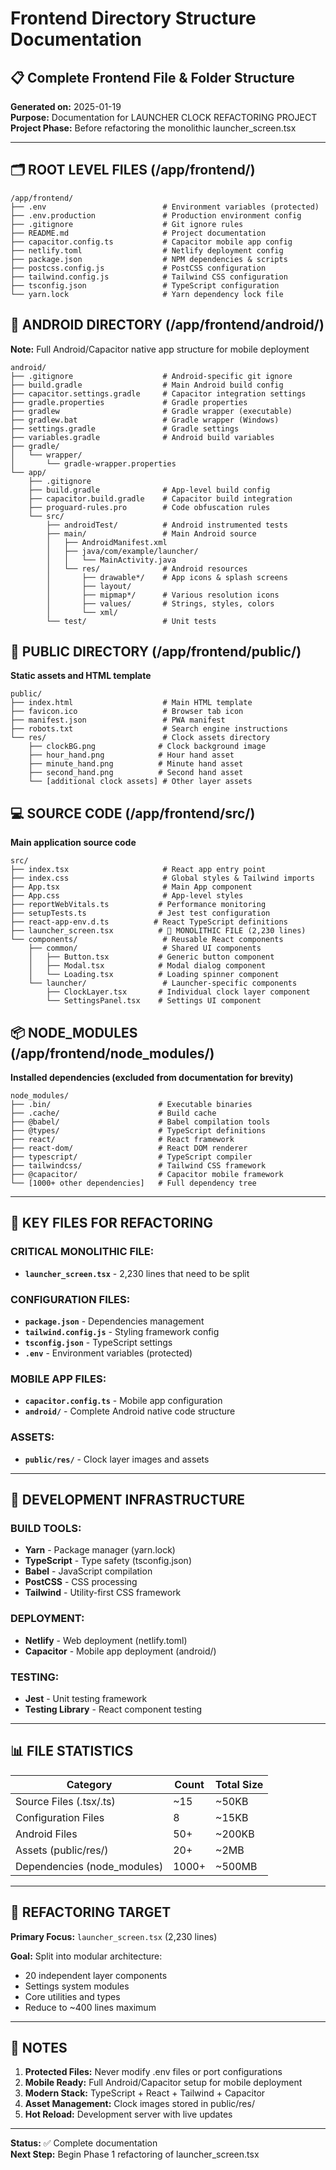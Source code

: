 # Frontend Directory Structure Documentation

## 📋 Complete Frontend File & Folder Structure

**Generated on:** 2025-01-19  
**Purpose:** Documentation for LAUNCHER CLOCK REFACTORING PROJECT  
**Project Phase:** Before refactoring the monolithic launcher_screen.tsx

---

## 🗂️ ROOT LEVEL FILES (/app/frontend/)

```
/app/frontend/
├── .env                          # Environment variables (protected)
├── .env.production               # Production environment config
├── .gitignore                    # Git ignore rules
├── README.md                     # Project documentation
├── capacitor.config.ts           # Capacitor mobile app config
├── netlify.toml                  # Netlify deployment config
├── package.json                  # NPM dependencies & scripts
├── postcss.config.js             # PostCSS configuration
├── tailwind.config.js            # Tailwind CSS configuration
├── tsconfig.json                 # TypeScript configuration
└── yarn.lock                     # Yarn dependency lock file
```

## 📱 ANDROID DIRECTORY (/app/frontend/android/)

**Note:** Full Android/Capacitor native app structure for mobile deployment

```
android/
├── .gitignore                    # Android-specific git ignore
├── build.gradle                  # Main Android build config
├── capacitor.settings.gradle     # Capacitor integration settings  
├── gradle.properties             # Gradle properties
├── gradlew                       # Gradle wrapper (executable)
├── gradlew.bat                   # Gradle wrapper (Windows)
├── settings.gradle               # Gradle settings
├── variables.gradle              # Android build variables
├── gradle/
│   └── wrapper/
│       └── gradle-wrapper.properties
└── app/
    ├── .gitignore
    ├── build.gradle              # App-level build config
    ├── capacitor.build.gradle    # Capacitor build integration
    ├── proguard-rules.pro        # Code obfuscation rules
    └── src/
        ├── androidTest/          # Android instrumented tests
        ├── main/                 # Main Android source
        │   ├── AndroidManifest.xml
        │   ├── java/com/example/launcher/
        │   │   └── MainActivity.java
        │   └── res/              # Android resources
        │       ├── drawable*/    # App icons & splash screens
        │       ├── layout/
        │       ├── mipmap*/      # Various resolution icons
        │       ├── values/       # Strings, styles, colors
        │       └── xml/
        └── test/                 # Unit tests
```

## 📁 PUBLIC DIRECTORY (/app/frontend/public/)

**Static assets and HTML template**

```
public/
├── index.html                    # Main HTML template
├── favicon.ico                   # Browser tab icon
├── manifest.json                 # PWA manifest
├── robots.txt                    # Search engine instructions
└── res/                          # Clock assets directory
    ├── clockBG.png              # Clock background image
    ├── hour_hand.png            # Hour hand asset
    ├── minute_hand.png          # Minute hand asset  
    ├── second_hand.png          # Second hand asset
    └── [additional clock assets] # Other layer assets
```

## 💻 SOURCE CODE (/app/frontend/src/)

**Main application source code**

```
src/
├── index.tsx                     # React app entry point
├── index.css                     # Global styles & Tailwind imports
├── App.tsx                       # Main App component
├── App.css                       # App-level styles
├── reportWebVitals.ts           # Performance monitoring
├── setupTests.ts                # Jest test configuration
├── react-app-env.d.ts          # React TypeScript definitions
├── launcher_screen.tsx          # 🚨 MONOLITHIC FILE (2,230 lines)
└── components/                   # Reusable React components
    ├── common/                   # Shared UI components
    │   ├── Button.tsx           # Generic button component
    │   ├── Modal.tsx            # Modal dialog component
    │   └── Loading.tsx          # Loading spinner component
    └── launcher/                 # Launcher-specific components
        ├── ClockLayer.tsx       # Individual clock layer component
        └── SettingsPanel.tsx    # Settings UI component
```

## 📦 NODE_MODULES (/app/frontend/node_modules/)

**Installed dependencies (excluded from documentation for brevity)**

```
node_modules/
├── .bin/                        # Executable binaries
├── .cache/                      # Build cache
├── @babel/                      # Babel compilation tools
├── @types/                      # TypeScript definitions
├── react/                       # React framework
├── react-dom/                   # React DOM renderer
├── typescript/                  # TypeScript compiler
├── tailwindcss/                 # Tailwind CSS framework
├── @capacitor/                  # Capacitor mobile framework
└── [1000+ other dependencies]   # Full dependency tree
```

---

## 🎯 KEY FILES FOR REFACTORING

### **CRITICAL MONOLITHIC FILE:**
- **`launcher_screen.tsx`** - 2,230 lines that need to be split

### **CONFIGURATION FILES:**
- **`package.json`** - Dependencies management
- **`tailwind.config.js`** - Styling framework config  
- **`tsconfig.json`** - TypeScript settings
- **`.env`** - Environment variables (protected)

### **MOBILE APP FILES:**
- **`capacitor.config.ts`** - Mobile app configuration
- **`android/`** - Complete Android native code structure

### **ASSETS:**
- **`public/res/`** - Clock layer images and assets

---

## 🔧 DEVELOPMENT INFRASTRUCTURE

### **BUILD TOOLS:**
- **Yarn** - Package manager (yarn.lock)
- **TypeScript** - Type safety (tsconfig.json)  
- **Babel** - JavaScript compilation
- **PostCSS** - CSS processing
- **Tailwind** - Utility-first CSS framework

### **DEPLOYMENT:**
- **Netlify** - Web deployment (netlify.toml)
- **Capacitor** - Mobile app deployment (android/)

### **TESTING:**
- **Jest** - Unit testing framework
- **Testing Library** - React component testing

---

## 📊 FILE STATISTICS

| Category | Count | Total Size |
|----------|--------|------------|
| Source Files (.tsx/.ts) | ~15 | ~50KB |
| Configuration Files | 8 | ~15KB |
| Android Files | 50+ | ~200KB |
| Assets (public/res/) | 20+ | ~2MB |
| Dependencies (node_modules) | 1000+ | ~500MB |

---

## 🚨 REFACTORING TARGET

**Primary Focus:** `launcher_screen.tsx` (2,230 lines)

**Goal:** Split into modular architecture:
- 20 independent layer components  
- Settings system modules
- Core utilities and types
- Reduce to ~400 lines maximum

---

## 📝 NOTES

1. **Protected Files:** Never modify .env files or port configurations
2. **Mobile Ready:** Full Android/Capacitor setup for mobile deployment
3. **Modern Stack:** TypeScript + React + Tailwind + Capacitor
4. **Asset Management:** Clock images stored in public/res/
5. **Hot Reload:** Development server with live updates

---

**Status:** ✅ Complete documentation  
**Next Step:** Begin Phase 1 refactoring of launcher_screen.tsx